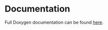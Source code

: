 # Documentation

Full Doxygen documentation can be found [here](http://jackjackandrews.github.io/MiniBoxDCDC).